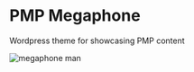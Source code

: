 # PMP Megaphone

Wordpress theme for showcasing PMP content

![megaphone man](https://upload.wikimedia.org/wikipedia/commons/8/8b/Thomas_H_Ince_-_Megaphone_1922.jpg)
